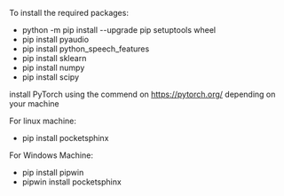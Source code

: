 To install the required packages:
* python -m pip install --upgrade pip setuptools wheel
* pip install pyaudio
* pip install python_speech_features
* pip install sklearn
* pip install numpy
* pip install scipy

install PyTorch using the commend on https://pytorch.org/ depending on your machine

For linux machine:
* pip install pocketsphinx

For Windows Machine:
* pip install pipwin
* pipwin install pocketsphinx
